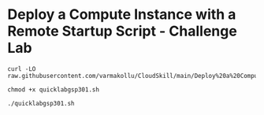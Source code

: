 # Deploy a Compute Instance with a Remote Startup Script - Challenge Lab


```
curl -LO raw.githubusercontent.com/varmakollu/CloudSkill/main/Deploy%20a%20Compute%20Instance%20with%20a%20Remote%20Startup%20Script%20Challenge%20Lab/quicklabgsp301.sh

chmod +x quicklabgsp301.sh

./quicklabgsp301.sh

```
